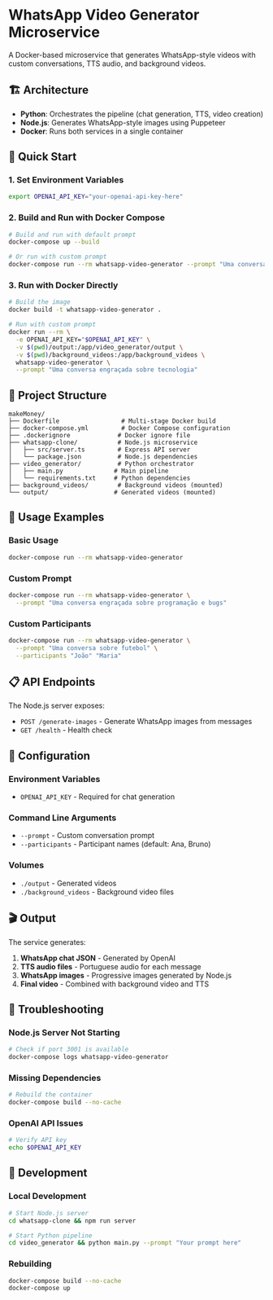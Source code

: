 # WhatsApp Video Generator Microservice

A Docker-based microservice that generates WhatsApp-style videos with custom conversations, TTS audio, and background videos.

## 🏗️ Architecture

- **Python**: Orchestrates the pipeline (chat generation, TTS, video creation)
- **Node.js**: Generates WhatsApp-style images using Puppeteer
- **Docker**: Runs both services in a single container

## 🚀 Quick Start

### 1. Set Environment Variables
```bash
export OPENAI_API_KEY="your-openai-api-key-here"
```

### 2. Build and Run with Docker Compose
```bash
# Build and run with default prompt
docker-compose up --build

# Or run with custom prompt
docker-compose run --rm whatsapp-video-generator --prompt "Uma conversa engraçada sobre programação"
```

### 3. Run with Docker Directly
```bash
# Build the image
docker build -t whatsapp-video-generator .

# Run with custom prompt
docker run --rm \
  -e OPENAI_API_KEY="$OPENAI_API_KEY" \
  -v $(pwd)/output:/app/video_generator/output \
  -v $(pwd)/background_videos:/app/background_videos \
  whatsapp-video-generator \
  --prompt "Uma conversa engraçada sobre tecnologia"
```

## 📁 Project Structure

```
makeMoney/
├── Dockerfile                 # Multi-stage Docker build
├── docker-compose.yml         # Docker Compose configuration
├── .dockerignore             # Docker ignore file
├── whatsapp-clone/           # Node.js microservice
│   ├── src/server.ts         # Express API server
│   └── package.json          # Node.js dependencies
├── video_generator/          # Python orchestrator
│   ├── main.py              # Main pipeline
│   └── requirements.txt     # Python dependencies
├── background_videos/        # Background videos (mounted)
└── output/                  # Generated videos (mounted)
```

## 🎯 Usage Examples

### Basic Usage
```bash
docker-compose run --rm whatsapp-video-generator
```

### Custom Prompt
```bash
docker-compose run --rm whatsapp-video-generator \
  --prompt "Uma conversa engraçada sobre programação e bugs"
```

### Custom Participants
```bash
docker-compose run --rm whatsapp-video-generator \
  --prompt "Uma conversa sobre futebol" \
  --participants "João" "Maria"
```

## 📋 API Endpoints

The Node.js server exposes:
- `POST /generate-images` - Generate WhatsApp images from messages
- `GET /health` - Health check

## 🔧 Configuration

### Environment Variables
- `OPENAI_API_KEY` - Required for chat generation

### Command Line Arguments
- `--prompt` - Custom conversation prompt
- `--participants` - Participant names (default: Ana, Bruno)

### Volumes
- `./output` - Generated videos
- `./background_videos` - Background video files

## 🎬 Output

The service generates:
1. **WhatsApp chat JSON** - Generated by OpenAI
2. **TTS audio files** - Portuguese audio for each message
3. **WhatsApp images** - Progressive images generated by Node.js
4. **Final video** - Combined with background video and TTS

## 🐛 Troubleshooting

### Node.js Server Not Starting
```bash
# Check if port 3001 is available
docker-compose logs whatsapp-video-generator
```

### Missing Dependencies
```bash
# Rebuild the container
docker-compose build --no-cache
```

### OpenAI API Issues
```bash
# Verify API key
echo $OPENAI_API_KEY
```

## 🔄 Development

### Local Development
```bash
# Start Node.js server
cd whatsapp-clone && npm run server

# Start Python pipeline
cd video_generator && python main.py --prompt "Your prompt here"
```

### Rebuilding
```bash
docker-compose build --no-cache
docker-compose up
``` 